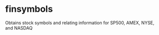 finsymbols
==========

Obtains stock symbols and relating information for SP500, AMEX, NYSE, and NASDAQ 
